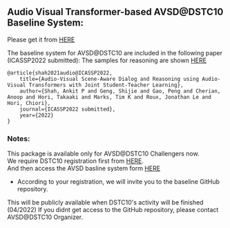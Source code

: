 ## Audio Visual Transformer-based AVSD@DSTC10 Baseline System: 
   Please get it from [HERE](https://github.com/ankitshah009/AVSD-DSTC10_baseline)

The baseline system for AVSD@DSTC10 are included in the following paper (ICASSP2022 submitted):
    The samples for reasoning are shown [HERE](https://dialogtekgeek.com/AVSD_DSTC10/reasoning_viewer_sample.pdf)

    @article{shah2021audio@ICASSP2022,
        title={Audio-Visual Scene-Aware Dialog and Reasoning using Audio-Visual Transformers with Joint Student-Teacher Learning},
        author={Shah, Ankit P and Geng, Shijie and Gao, Peng and Cherian, Anoop and Hori, Takaaki and Marks, Tim K and Roux, Jonathan Le and Hori, Chiori},
        journal={ICASSP2022 submitted},
        year={2022}
    }

    
### Notes:
This package is available only for AVSD@DSTC10 Challengers now. <BR>
We require DSTC10 registration first from [HERE](https://docs.google.com/forms/d/e/1FAIpQLSe9CgrlygYciIZH_pK8133fbp1kqigTB6JIP7utfNFx_xSm6A/viewform). <br>
And then access the AVSD basline system form [HERE](https://docs.google.com/forms/d/e/1FAIpQLSeTQYoIz_caYHg59VAd18ypkI_9nfGvzrI6N6bq6wiT2c2SEw/viewform)
* According to your registration, we will invite you to the baseline GitHub repository.

This will be publicly available when DSTC10's activity will be finished (04/2022)
If you didnt get access to the GitHub repository, please contact AVSD@DSTC10 Organizer. 
